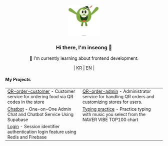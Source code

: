 <div align="center">  
  <img src="./src/WeTransfer.gif" width="100">
  <h3>Hi there, I'm inseong 👋</h3>
  <p>🌱 I’m currently learning about frontend development.</p>

  <p align="center"> 
  | <a href="README.md"><span>KR</span></a>
  | <a href="README_EN.md"><span>EN</span></a> | 
  </p> 

  <h4 align="left">My Projects</h4>
    <table align="center">
        <tr> 
            <td>
                <a href="https://github.com/inseong01/QR-order-customer">QR-order-customer</a> 
                - Customer service for ordering food via QR codes in the store
            </td> 
            <td>
                <a href="https://github.com/inseong01/QR-order-admin">QR-order-admin</a> 
                - Administrator service for handling QR orders and customizing stores for users.
            </td> 
        </tr> 
        <tr>
            <td>
                <a href="https://github.com/inseong01/chatBot">Chatbot</a> 
                - One-on-One Admin Chat and Chatbot Service Using Supabase
            </td>
            <td>
                <a href="https://github.com/inseong01/typing-practice">Typing practice</a> 
                - Practice typing with music you select from the NAVER VIBE TOP100 chart
            </td>
        </tr>
        <tr>
            <td>
                <a href="https://github.com/inseong01/login">Login</a> 
                - Session identifier authentication login feature using Redis and Firebase
            </td>
            <td>
                <a href=""></a>
            </td>
        </tr>
    </table>
<div>